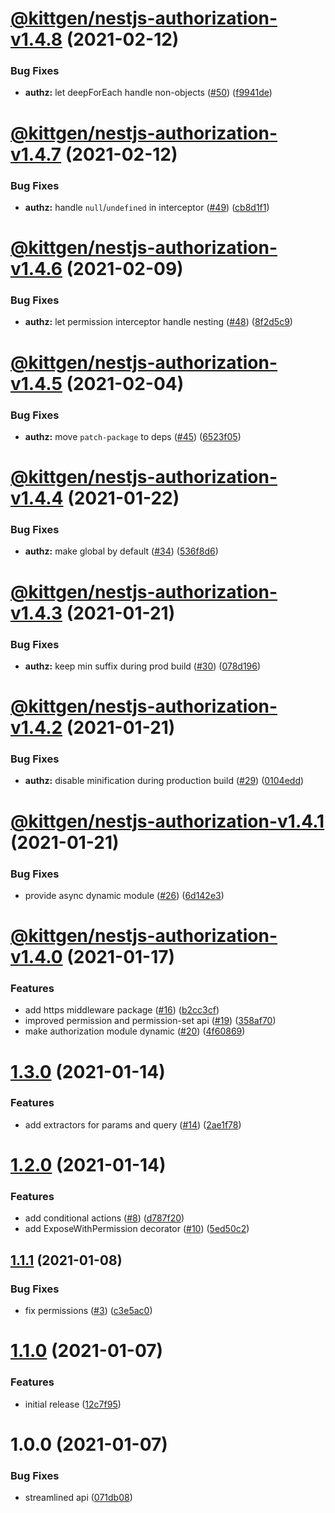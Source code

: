 # [@kittgen/nestjs-authorization-v1.4.8](https://github.com/kittgen/kittgen-nestjs/compare/nestjs-authorization-v1.4.7...nestjs-authorization-v1.4.8) (2021-02-12)


### Bug Fixes

* **authz:** let deepForEach handle non-objects ([#50](https://github.com/kittgen/kittgen-nestjs/issues/50)) ([f9941de](https://github.com/kittgen/kittgen-nestjs/commit/f9941de8ff6f9505d178471a89aa3a7c099f7441))

# [@kittgen/nestjs-authorization-v1.4.7](https://github.com/kittgen/kittgen-nestjs/compare/nestjs-authorization-v1.4.6...nestjs-authorization-v1.4.7) (2021-02-12)


### Bug Fixes

* **authz:** handle `null`/`undefined` in interceptor ([#49](https://github.com/kittgen/kittgen-nestjs/issues/49)) ([cb8d1f1](https://github.com/kittgen/kittgen-nestjs/commit/cb8d1f16d4450f094a3c8780fb75ed0b1857d22f))

# [@kittgen/nestjs-authorization-v1.4.6](https://github.com/kittgen/kittgen-nestjs/compare/nestjs-authorization-v1.4.5...nestjs-authorization-v1.4.6) (2021-02-09)


### Bug Fixes

* **authz:** let permission interceptor handle nesting ([#48](https://github.com/kittgen/kittgen-nestjs/issues/48)) ([8f2d5c9](https://github.com/kittgen/kittgen-nestjs/commit/8f2d5c9cf5991b413ac0f9812eb779959dbdb162))

# [@kittgen/nestjs-authorization-v1.4.5](https://github.com/kittgen/kittgen-nestjs/compare/nestjs-authorization-v1.4.4...nestjs-authorization-v1.4.5) (2021-02-04)


### Bug Fixes

* **authz:** move `patch-package` to deps ([#45](https://github.com/kittgen/kittgen-nestjs/issues/45)) ([6523f05](https://github.com/kittgen/kittgen-nestjs/commit/6523f0510aabfdc2da91879466a4832fff1452b2))

# [@kittgen/nestjs-authorization-v1.4.4](https://github.com/kittgen/kittgen-nestjs/compare/nestjs-authorization-v1.4.3...nestjs-authorization-v1.4.4) (2021-01-22)


### Bug Fixes

* **authz:** make global by default ([#34](https://github.com/kittgen/kittgen-nestjs/issues/34)) ([536f8d6](https://github.com/kittgen/kittgen-nestjs/commit/536f8d65b91f2053bdfc2f268dc0d635ba131c84))

# [@kittgen/nestjs-authorization-v1.4.3](https://github.com/kittgen/kittgen-nestjs/compare/nestjs-authorization-v1.4.2...nestjs-authorization-v1.4.3) (2021-01-21)


### Bug Fixes

* **authz:** keep min suffix during prod build ([#30](https://github.com/kittgen/kittgen-nestjs/issues/30)) ([078d196](https://github.com/kittgen/kittgen-nestjs/commit/078d1961c5fc5b7c0c79c813f204c1f54d26e967))

# [@kittgen/nestjs-authorization-v1.4.2](https://github.com/kittgen/kittgen-nestjs/compare/nestjs-authorization-v1.4.1...nestjs-authorization-v1.4.2) (2021-01-21)


### Bug Fixes

* **authz:** disable minification during production build ([#29](https://github.com/kittgen/kittgen-nestjs/issues/29)) ([0104edd](https://github.com/kittgen/kittgen-nestjs/commit/0104edd7f2542170ff64da946b746962bd9e368a))

# [@kittgen/nestjs-authorization-v1.4.1](https://github.com/kittgen/kittgen-nestjs/compare/nestjs-authorization-v1.4.0...nestjs-authorization-v1.4.1) (2021-01-21)


### Bug Fixes

* provide async dynamic module ([#26](https://github.com/kittgen/kittgen-nestjs/issues/26)) ([6d142e3](https://github.com/kittgen/kittgen-nestjs/commit/6d142e38053c6b337488ea86dd8a8418227c331a))

# [@kittgen/nestjs-authorization-v1.4.0](https://github.com/kittgen/kittgen-nestjs/compare/nestjs-authorization-v1.3.0...nestjs-authorization-v1.4.0) (2021-01-17)


### Features

* add https middleware package ([#16](https://github.com/kittgen/kittgen-nestjs/issues/16)) ([b2cc3cf](https://github.com/kittgen/kittgen-nestjs/commit/b2cc3cf0138cae7b8e8c42123400d8115dce623d))
* improved permission and permission-set api ([#19](https://github.com/kittgen/kittgen-nestjs/issues/19)) ([358af70](https://github.com/kittgen/kittgen-nestjs/commit/358af70dc3e2f61325085fa469d68b10202eaff5))
* make authorization module dynamic ([#20](https://github.com/kittgen/kittgen-nestjs/issues/20)) ([4f60869](https://github.com/kittgen/kittgen-nestjs/commit/4f60869da0aff39bc3ed15dd095bc764f6e7c859))

# [1.3.0](https://github.com/kittgen/kittgen-nestjs/compare/nestjs-authorization-v1.2.0...nestjs-authorization-v1.3.0) (2021-01-14)


### Features

* add extractors for params and query ([#14](https://github.com/kittgen/kittgen-nestjs/issues/14)) ([2ae1f78](https://github.com/kittgen/kittgen-nestjs/commit/2ae1f786aaac0ecef0dc44c07dc494b82cde0c7c))

# [1.2.0](https://github.com/kittgen/kittgen-nestjs/compare/nestjs-authorization-v1.1.1...nestjs-authorization-v1.2.0) (2021-01-14)


### Features

* add conditional actions ([#8](https://github.com/kittgen/kittgen-nestjs/issues/8)) ([d787f20](https://github.com/kittgen/kittgen-nestjs/commit/d787f208e2dcd351215ae6bb9c3bb14118e0cf46))
* add ExposeWithPermission decorator ([#10](https://github.com/kittgen/kittgen-nestjs/issues/10)) ([5ed50c2](https://github.com/kittgen/kittgen-nestjs/commit/5ed50c24fbd7a1e27118e4962693a97f79b49f1a))

## [1.1.1](https://github.com/kittgen/kittgen-nestjs/compare/nestjs-authorization-v1.1.0...nestjs-authorization-v1.1.1) (2021-01-08)


### Bug Fixes

* fix permissions ([#3](https://github.com/kittgen/kittgen-nestjs/issues/3)) ([c3e5ac0](https://github.com/kittgen/kittgen-nestjs/commit/c3e5ac025ba18b1167e7453b1be28b5d5a294f0f))

# [1.1.0](https://github.com/kittgen/kittgen-nestjs/compare/nestjs-authorization-v1.0.0...nestjs-authorization-v1.1.0) (2021-01-07)


### Features

* initial release ([12c7f95](https://github.com/kittgen/kittgen-nestjs/commit/12c7f95829841985bb981a4df9ae9deb109033b6))

# 1.0.0 (2021-01-07)


### Bug Fixes

* streamlined api ([071db08](https://github.com/kittgen/kittgen-nestjs/commit/071db0817da7e2ee0a36ac8da26e13d5948e56ff))
